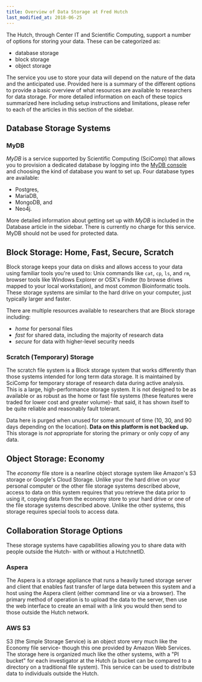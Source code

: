 ```yaml
---
title: Overview of Data Storage at Fred Hutch
last_modified_at: 2018-06-25
---
```


The Hutch, through Center IT and Scientific Computing, support a number of options for storing your data.  These can be categorized as:

 - database storage
 - block storage
 - object storage

The service you use to store your data will depend on the nature of the data and the anticipated use.  Provided here is a summary of the different options to provide a basic overview of what resources are available to researchers for data storage. For more detailed information on each of these topics summarized here including setup instructions and limitations, please refer to each of the articles in this section of the sidebar.  

## Database Storage Systems

### MyDB
_MyDB_ is a service supported by Scientific Computing (SciComp) that allows you to provision a dedicated database by logging into the [MyDB console](https://mydb.fredhutch.org/login) and choosing the kind of database you want to set up.  Four database types are available:
- Postgres,
- MariaDB,
- MongoDB, and
- Neo4j.

More detailed information about getting set up with _MyDB_ is included in the Database article in the sidebar.  There is currently no charge for this service.  MyDB should not be used for protected data.



## Block Storage: Home, Fast, Secure, Scratch

Block storage keeps your data on disks and allows access to your data using familiar tools you're used to: Unix commands like `cat`, `cp`, `ls`, and `rm`,  browser tools like Windows Explorer or OSX's Finder (to browse drives mapped to your local workstation), and most common Bioinformatic tools.  These storage systems are similar to the hard drive on your computer, just typically larger and faster.

There are multiple resources available to researchers that are Block storage including:
- _home_ for personal files
- _fast_ for shared data, including the majority of research data
- _secure_ for data with higher-level security needs


### Scratch (Temporary) Storage

The scratch file system is a Block storage system that works differently than those systems intended for long term data storage.  It is maintained by SciComp for temporary storage of research data during active analysis.  This is a large, high-performance storage system.  It is not designed to be as available or as robust as the home or fast file systems (these features were traded for lower cost and greater volume)- that said, it has shown itself to be quite reliable and reasonably fault tolerant.

Data here is purged when unused for some amount of time (10, 30, and 90 days depending on the location).  **Data on this platform is not backed up.**  This storage is _not_ appropriate for storing the primary or only copy of any data.


## Object Storage:  Economy

The _economy_ file store is a nearline object storage system like Amazon's S3 storage or Google's Cloud Storage.  Unlike your the hard drive on your personal computer or the other file storage systems described above, access to data on this system requires that you retrieve the data prior to using it, copying data from the economy store to your hard drive or one of the file storage systems described above.  Unlike the other systems, this storage requires special tools to access data.


## Collaboration Storage Options

These storage systems have capabilities allowing you to share data with people outside the Hutch- with or without a HutchnetID.

### Aspera

The Aspera is a storage appliance that runs a heavily tuned storage server and client that enables fast transfer of large data between this system and a host using the Aspera client (either command line or via a browser).  The primary method of operation is to upload the data to the server, then use the web interface to create an email with a link you would then send to those outside the Hutch network.

### AWS S3
S3 (the Simple Storage Service) is an object store very much like the Economy file service- though this one provided by Amazon Web Services.  The storage here is organized much like the other systems, with a "PI bucket" for each investigator at the Hutch (a bucket can be compared to a directory on a traditional file system).  This service can be used to distribute data to individuals outside the Hutch.  
